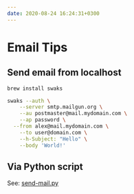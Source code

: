 ```yaml
---
date: 2020-08-24 16:24:31+0300
---
```


# Email Tips

## Send email from localhost

```sh
brew install swaks
```

```sh
swaks --auth \
	--server smtp.mailgun.org \
	--au postmaster@mail.mydomain.com \
	--ap password \
  --from alex@mail.mydomain.com \
	--to user@domain.com \
	--h-Subject: "Hello" \
	--body 'World!'
```

## Via Python script

See: [send-mail.py](https://alexn.org/snippets/2020/03/18/send-mail.py.html)
